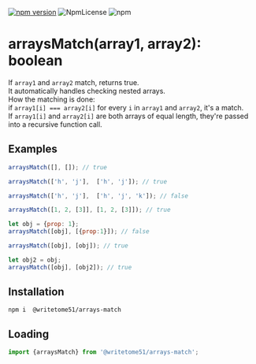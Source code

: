 [![npm version](https://badge.fury.io/js/%40writetome51%2Farrays-match.svg)](https://badge.fury.io/js/%40writetome51%2Farrays-match) ![NpmLicense](https://img.shields.io/npm/l/%40writetome51%2Farrays-match.svg) ![npm](https://img.shields.io/npm/dw/%40writetome51%2Farrays-match.svg)

# arraysMatch(array1, array2): boolean

If `array1` and `array2` match, returns true.  
It automatically handles checking nested arrays.  
How the matching is done:  
if `array1[i] === array2[i]` for every `i` in `array1` and `array2`, it's a match.  
If `array1[i]` and `array2[i]` are both arrays of equal length, they're passed  
into a recursive function call.

## Examples
```js
arraysMatch([], []); // true

arraysMatch(['h', 'j'],  ['h', 'j']); // true

arraysMatch(['h', 'j'],  ['h', 'j', 'k']); // false

arraysMatch([1, 2, [3]], [1, 2, [3]]); // true

let obj = {prop: 1};
arraysMatch([obj], [{prop:1}]); // false

arraysMatch([obj], [obj]); // true

let obj2 = obj;
arraysMatch([obj], [obj2]); // true
```

## Installation
`npm i  @writetome51/arrays-match`


## Loading
```js
import {arraysMatch} from '@writetome51/arrays-match'; 
```
